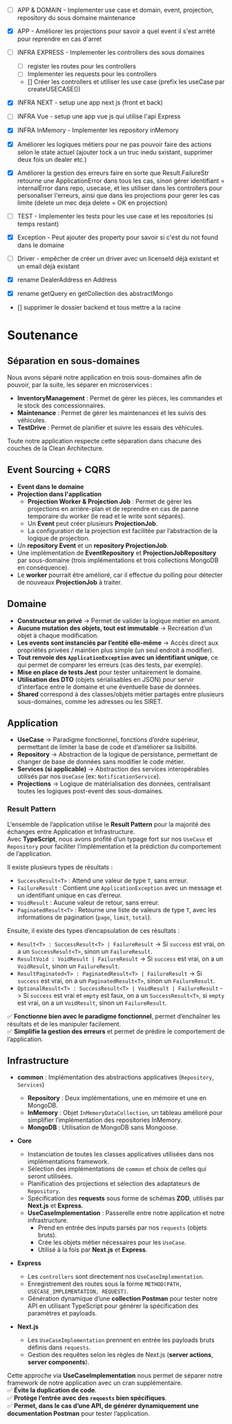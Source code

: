 - [ ] APP & DOMAIN - Implementer use case et domain, event, projection, repository du sous domaine maintenance
- [x] APP - Améliorer les projections pour savoir a quel event il s'est arrêté pour reprendre en cas d'arret
- [ ] INFRA EXPRESS - Implementer les controllers des sous domaines
  - [ ] register les routes pour les controllers
  - [ ] Implementer les requests pour les controllers
  - [] Créer les controllers et utiliser les use case (prefix les useCase par createUSECASE())
- [X] INFRA NEXT - setup une app next js (front et back)
- [ ] INFRA Vue - setup une app vue js qui utilise l'api Express
- [X] INFRA InMemory - Implementer les repository inMemory
- [X] Améliorer les logiques métiers pour ne pas pouvoir faire des actions selon le state actuel (ajouter tock a un truc inedu sxistant, supprimer deux fois un dealer etc.)
- [X] Améliorer la gestion des erreurs faire en sorte que Result.FailureStr retourne une ApplicationError dans tous les cas,
      sinon gérer identifiant = internalError dans repo, usecase, et les utiliser dans les controllers pour personaliser l'erreurs,
      ainsi que dans les projections pour gerer les cas limite (delete un mec deja delete = OK en projection)
- [ ] TEST - Implementer les tests pour les use case et les repositories (si temps restant)
- [X] Exception - Peut ajouter des property pour savoir si c'est du not found dans le domaine 
- [ ] Driver - empêcher de créer un driver avec un licenseId déjà existant et un email déjà existant

- [x] rename DealerAddress en Address
- [x] rename getQuery en getCollection des abstractMongo
- [] supprimer le dossier backend et tous mettre a la racine



# Soutenance

## Séparation en sous-domaines

Nous avons séparé notre application en trois sous-domaines afin de pouvoir, par la suite, les séparer en microservices :
- **InventoryManagement** : Permet de gérer les pièces, les commandes et le stock des concessionnaires.
- **Maintenance** : Permet de gérer les maintenances et les suivis des véhicules.
- **TestDrive** : Permet de planifier et suivre les essais des véhicules.

Toute notre application respecte cette séparation dans chacune des couches de la Clean Architecture.

## Event Sourcing + CQRS

- **Event dans le domaine**
- **Projection dans l'application**
    - **Projection Worker & Projection Job** : Permet de gérer les projections en arrière-plan et de reprendre en cas de panne temporaire du worker (le read et le write sont séparés).
    - Un **Event** peut créer plusieurs **ProjectionJob**.
    - La configuration de la projection est facilitée par l’abstraction de la logique de projection.
- Un **repository Event** et un **repository ProjectionJob**.
- Une implémentation de **EventRepository** et **ProjectionJobRepository** par sous-domaine (trois implémentations et trois collections MongoDB en conséquence).
- Le **worker** pourrait être amélioré, car il effectue du polling pour détecter de nouveaux **ProjectionJob** à traiter.

## Domaine

- **Constructeur en privé** -> Permet de valider la logique métier en amont.
- **Aucune mutation des objets, tout est immutable** -> Recréation d’un objet à chaque modification.
- **Les events sont instanciés par l’entité elle-même** -> Accès direct aux propriétés privées / maintien plus simple (un seul endroit à modifier).
- **Tout renvoie des `ApplicationException` avec un identifiant unique**, ce qui permet de comparer les erreurs (cas des tests, par exemple).
- **Mise en place de tests Jest** pour tester unitairement le domaine.
- **Utilisation des DTO** (objets sérialisables en JSON) pour servir d’interface entre le domaine et une éventuelle base de données.
- **Shared** correspond à des classes/objets métier partagés entre plusieurs sous-domaines, comme les adresses ou les SIRET.

## Application

- **UseCase** -> Paradigme fonctionnel, fonctions d’ordre supérieur, permettant de limiter la base de code et d’améliorer sa lisibilité.
- **Repository** -> Abstraction de la logique de persistance, permettant de changer de base de données sans modifier le code métier.
- **Services (si applicable)** -> Abstraction des services interopérables utilisés par nos `UseCase` (ex: `NotificationService`).
- **Projections** -> Logique de matérialisation des données, centralisant toutes les logiques post-event des sous-domaines.

### Result Pattern

L’ensemble de l’application utilise le **Result Pattern** pour la majorité des échanges entre Application et Infrastructure.  
Avec **TypeScript**, nous avons profité d’un typage fort sur nos `UseCase` et `Repository` pour faciliter l’implémentation et la prédiction du comportement de l’application.

Il existe plusieurs types de résultats :
- `SuccessResult<T>` : Attend une valeur de type `T`, sans erreur.
- `FailureResult` : Contient une `ApplicationException` avec un message et un identifiant unique en cas d’erreur.
- `VoidResult` : Aucune valeur de retour, sans erreur.
- `PaginatedResult<T>` : Retourne une liste de valeurs de type `T`, avec les informations de pagination (`page`, `limit`, `total`).

Ensuite, il existe des types d’encapsulation de ces résultats :
- `Result<T> : SuccessResult<T> | FailureResult` -> Si `success` est vrai, on a un `SuccessResult<T>`, sinon un `FailureResult`.
- `ResultVoid : VoidResult | FailureResult` -> Si `success` est vrai, on a un `VoidResult`, sinon un `FailureResult`.
- `ResultPaginated<T> : PaginatedResult<T> | FailureResult` -> Si `success` est vrai, on a un `PaginatedResult<T>`, sinon un `FailureResult`.
- `OptionalResult<T> : SuccessResult<T> | VoidResult | FailureResult` -> Si `success` est vrai et `empty` est faux, on a un `SuccessResult<T>`, si `empty` est vrai, on a un `VoidResult`, sinon un `FailureResult`.

✅ **Fonctionne bien avec le paradigme fonctionnel**, permet d’enchaîner les résultats et de les manipuler facilement.  
✅ **Simplifie la gestion des erreurs** et permet de prédire le comportement de l’application.

## Infrastructure

- **common** : Implémentation des abstractions applicatives (`Repository`, `Services`)
    - **Repository** : Deux implémentations, une en mémoire et une en MongoDB.
    - **InMemory** : Objet `InMemoryDataCollection`, un tableau amélioré pour simplifier l’implémentation des repositories InMemory.
    - **MongoDB** : Utilisation de MongoDB sans Mongoose.

- **Core**
    - Instanciation de toutes les classes applicatives utilisées dans nos implémentations framework.
    - Sélection des implémentations de `common` et choix de celles qui seront utilisées.
    - Planification des projections et sélection des adaptateurs de `Repository`.
    - Spécification des **requests** sous forme de schémas **ZOD**, utilisés par **Next.js** et **Express**.
    - **UseCaseImplementation** : Passerelle entre notre application et notre infrastructure.
        - Prend en entrée des inputs parsés par nos `requests` (objets bruts).
        - Crée les objets métier nécessaires pour les `UseCase`.
        - Utilisé à la fois par **Next.js** et **Express**.

- **Express**
    - Les `controllers` sont directement nos `UseCaseImplementation`.
    - Enregistrement des routes sous la forme `METHOD(PATH, USECASE_IMPLEMENTATION, REQUEST)`.
    - Génération dynamique d’une **collection Postman** pour tester notre API en utilisant TypeScript pour générer la spécification des paramètres et payloads.

- **Next.js**
    - Les `UseCaseImplementation` prennent en entrée les payloads bruts définis dans `requests`.
    - Gestion des requêtes selon les règles de Next.js (**server actions**, **server components**).

Cette approche via **UseCaseImplementation** nous permet de séparer notre framework de notre application avec un cran supplémentaire.  
✅ **Évite la duplication de code**.  
✅ **Protège l’entrée avec des `requests` bien spécifiques**.  
✅ **Permet, dans le cas d’une API, de générer dynamiquement une documentation Postman** pour tester l’application.  

